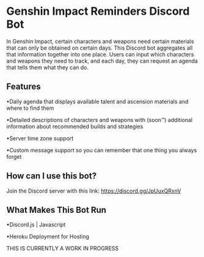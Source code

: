 # Genshin Impact Reminders Discord Bot

In Genshin Impact, certain characters and weapons need certain materials that can only be obtained on certain days. This Discord bot aggregates all that information together into one place.
Users can input which characters and weapons they need to track, and each day, they can request an agenda that tells them what they can do.

## Features
•Daily agenda that displays available talent and ascension materials and where to find them

•Detailed descriptions of characters and weapons with (soon™) additional information about recommended builds and strategies

•Server time zone support

•Custom message support so you can remember that one thing you always forget

## How can I use this bot?
Join the Discord server with this link: https://discord.gg/JpUuxQRxnV

## What Makes This Bot Run
•Discord.js | Javascript

•Heroku Deployment for Hosting

THIS IS CURRENTLY A WORK IN PROGRESS
